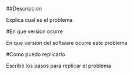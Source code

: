 ##Descripcion

Explica cual es el problema

#En que version ocurre

En que version del software ocurre este problema

#Como puedo replicarlo

Escribe los pasos para replicar el problema
